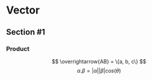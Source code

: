 Vector
======

Section #1
----------

### Product


$$ \overrightarrow{AB} = \{a, b, c\} $$
$$ \alpha . \beta = |\alpha| |\beta| cos(\theta) $$
